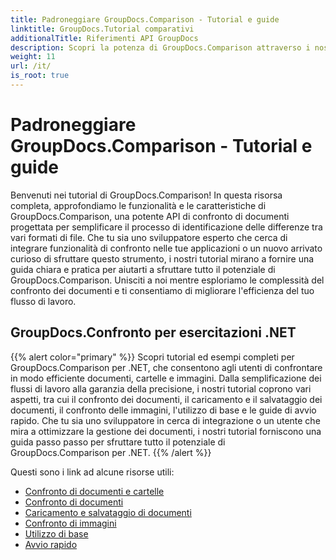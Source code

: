 ```yaml
---
title: Padroneggiare GroupDocs.Comparison - Tutorial e guide
linktitle: GroupDocs.Tutorial comparativi
additionalTitle: Riferimenti API GroupDocs
description: Scopri la potenza di GroupDocs.Comparison attraverso i nostri tutorial! Impara a integrare e utilizzare questa API per un confronto efficiente dei documenti.
weight: 11
url: /it/
is_root: true
---
```


# Padroneggiare GroupDocs.Comparison - Tutorial e guide


Benvenuti nei tutorial di GroupDocs.Comparison! In questa risorsa completa, approfondiamo le funzionalità e le caratteristiche di GroupDocs.Comparison, una potente API di confronto di documenti progettata per semplificare il processo di identificazione delle differenze tra vari formati di file. Che tu sia uno sviluppatore esperto che cerca di integrare funzionalità di confronto nelle tue applicazioni o un nuovo arrivato curioso di sfruttare questo strumento, i nostri tutorial mirano a fornire una guida chiara e pratica per aiutarti a sfruttare tutto il potenziale di GroupDocs.Comparison. Unisciti a noi mentre esploriamo le complessità del confronto dei documenti e ti consentiamo di migliorare l'efficienza del tuo flusso di lavoro.

## GroupDocs.Confronto per esercitazioni .NET
{{% alert color="primary" %}}
Scopri tutorial ed esempi completi per GroupDocs.Comparison per .NET, che consentono agli utenti di confrontare in modo efficiente documenti, cartelle e immagini. Dalla semplificazione dei flussi di lavoro alla garanzia della precisione, i nostri tutorial coprono vari aspetti, tra cui il confronto dei documenti, il caricamento e il salvataggio dei documenti, il confronto delle immagini, l'utilizzo di base e le guide di avvio rapido. Che tu sia uno sviluppatore in cerca di integrazione o un utente che mira a ottimizzare la gestione dei documenti, i nostri tutorial forniscono una guida passo passo per sfruttare tutto il potenziale di GroupDocs.Comparison per .NET.
{{% /alert %}}

Questi sono i link ad alcune risorse utili:
 
- [Confronto di documenti e cartelle](./net/documents-and-folder-comparison/)
- [Confronto di documenti](./net/document-comparison/)
- [Caricamento e salvataggio di documenti](./net/loading-and-saving-documents/)
- [Confronto di immagini](./net/image-comparison/)
- [Utilizzo di base](./net/basic-usage/)
- [Avvio rapido](./net/quick-start/)

